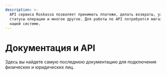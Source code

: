 ```yaml
---
description: >-
  API сервиса Roskassa позволяет принимать платежи, делать возвраты, узнавать
  статусы операции и многое другое. Для работы по API потребуется магазин в
  нашей системе.
---
```


# Документация и API

Здесь вы найдете самую последнюю документацию для подключения физических и юридических лиц.

